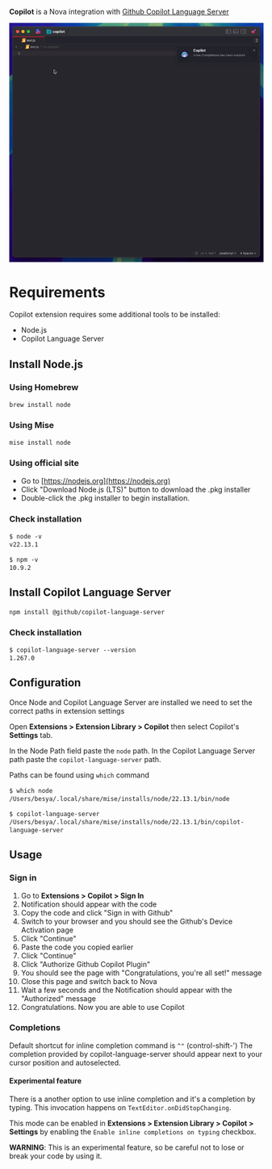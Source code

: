 **Copilot** is a Nova integration with [Github Copilot Language Server](https://www.npmjs.com/package/@github/copilot-language-server?activeTab=readme)

![Example](https://raw.githubusercontent.com/besya/nova-copilot/refs/heads/main/examples/example.gif)

# Requirements

Copilot extension requires some additional tools to be installed:

- Node.js
- Copilot Language Server

## Install Node.js

### Using Homebrew

```
brew install node
```

### Using Mise

```
mise install node
```

### Using official site

- Go to [https://nodejs.org](https://nodejs.org)
- Click "Download Node.js (LTS)" button to download the .pkg installer
- Double-click the .pkg installer to begin installation.

### Check installation

```
$ node -v
v22.13.1
```

```
$ npm -v
10.9.2
```

## Install Copilot Language Server

```
npm install @github/copilot-language-server
```

### Check installation

```
$ copilot-language-server --version
1.267.0
```

## Configuration

Once Node and Copilot Language Server are installed we need to set the correct paths in extension settings

Open **Extensions > Extension Library > Copilot** then select Copilot's **Settings** tab.

In the Node Path field paste the `node` path. In the Copilot Language Server path paste the `copilot-language-server` path.

Paths can be found using `which` command

```
$ which node
/Users/besya/.local/share/mise/installs/node/22.13.1/bin/node
```

```
$ copilot-language-server
/Users/besya/.local/share/mise/installs/node/22.13.1/bin/copilot-language-server
```

## Usage

### Sign in

1. Go to **Extensions > Copilot > Sign In**
2. Notification should appear with the code
3. Copy the code and click "Sign in with Github"
4. Switch to your browser and you should see the Github's Device Activation page
5. Click "Continue"
6. Paste the code you copied earlier
7. Click "Continue"
8. Click "Authorize Github Copilot Plugin"
9. You should see the page with "Congratulations, you're all set!" message
10. Close this page and switch back to Nova
11. Wait a few seconds and the Notification should appear with the "Authorized" message
12. Congratulations. Now you are able to use Copilot

### Completions

Default shortcut for inline completion command is `^"` (control-shift-')
The completion provided by copilot-language-server should appear next to your cursor position and autoselected.

#### Experimental feature

There is a another option to use inline completion and it's a completion by typing. This invocation happens on `TextEditor.onDidStopChanging`.

This mode can be enabled in **Extensions > Extension Library > Copilot > Settings** by enabling the `Enable inline completions on typing` checkbox.

**WARNING**: This is an experimental feature, so be careful not to lose or break your code by using it.
